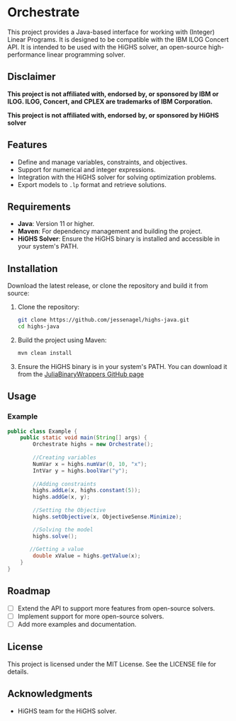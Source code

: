 # Orchestrate

This project provides a Java-based interface for working with (Integer) Linear Programs.
It is designed to be compatible with the IBM ILOG Concert API. 
It is intended to be used with the HiGHS solver, an open-source high-performance linear programming solver.

## Disclaimer
**This project is not affiliated with, endorsed by, or sponsored by IBM or ILOG. ILOG, Concert, and CPLEX are trademarks of IBM Corporation.**

**This project is not affiliated with, endorsed by, or sponsored by HiGHS solver**
## Features
- Define and manage variables, constraints, and objectives.
- Support for numerical and integer expressions.
- Integration with the HiGHS solver for solving optimization problems.
- Export models to `.lp` format and retrieve solutions.

## Requirements

- **Java**: Version 11 or higher.
- **Maven**: For dependency management and building the project.
- **HiGHS Solver**: Ensure the HiGHS binary is installed and accessible in your system's PATH.

## Installation
Download the latest release, or clone the repository and build it from source:
1. Clone the repository:
   ```bash
   git clone https://github.com/jessenagel/highs-java.git
   cd highs-java
2. Build the project using Maven:
   ```bash
   mvn clean install
   ```
3. Ensure the HiGHS binary is in your system's PATH. You can download it from the [
   JuliaBinaryWrappers GitHub page](https://github.com/JuliaBinaryWrappers/HiGHSstatic_jll.jl/releases)

## Usage
### Example
```java
public class Example {
    public static void main(String[] args) {
        Orchestrate highs = new Orchestrate();
        
        //Creating variables
        NumVar x = highs.numVar(0, 10, "x");
        IntVar y = highs.boolVar("y");
        
        //Adding constraints
        highs.addLe(x, highs.constant(5));
        highs.addGe(x, y);
        
        //Setting the Objective
        highs.setObjective(x, ObjectiveSense.Minimize);

        //Solving the model
        highs.solve();
        
       //Getting a value
        double xValue = highs.getValue(x);
    }
}
```


## Roadmap
- [ ] Extend the API to support more features from open-source solvers.
- [ ] Implement support for more open-source solvers.
- [ ] Add more examples and documentation.

## License
This project is licensed under the MIT License. See the LICENSE file for details.

## Acknowledgments
* HiGHS team for the HiGHS solver.
